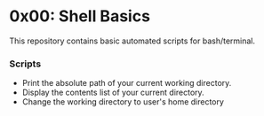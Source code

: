 # 0x00: Shell Basics
This repository contains basic automated scripts for bash/terminal.
<br />
### Scripts
- Print the absolute path of your current working directory.
- Display the contents list of your current directory.
- Change the working directory to user's home directory

